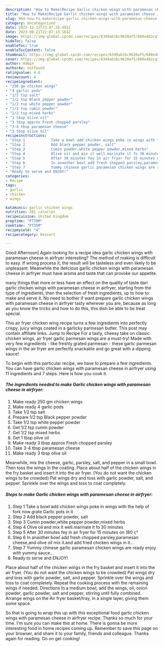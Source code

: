 ```yaml
---
description: "How to Make|Recipe Garlic chicken wings with paramesan cheese in airfryer {That is Simple"
title: "How to Make|Recipe Garlic chicken wings with paramesan cheese in airfryer {That is Simple"
slug: 964-how-to-makerecipe-garlic-chicken-wings-with-paramesan-cheese-in-airfryer-that-is-simple
category: Uncategorized
date: 2022-12-12T23:07:28.491Z
date: 2023-08-21T22:07:13.164Z
image: https://img-global.cpcdn.com/recipes/6349ab1bc9620af5/680x482cq70/garlic-chicken-wings-with-paramesan-cheese-in-airfryer-recipe-main-photo.jpg
hideToc: false
enableToc: true
enableTocContent: false
thumbnail: https://img-global.cpcdn.com/recipes/6349ab1bc9620af5/680x482cq70/garlic-chicken-wings-with-paramesan-cheese-in-airfryer-recipe-main-photo.jpg
cover: https://img-global.cpcdn.com/recipes/6349ab1bc9620af5/680x482cq70/garlic-chicken-wings-with-paramesan-cheese-in-airfryer-recipe-main-photo.jpg
author: Admin
authorAv: notfound
ratingvalue: 4.6
reviewcount: 4
recipeingredient:
- "250 gm chicken wings"
- "4 garlic pods"
- "1/2 tsp salt"
- "1/2 tsp Black pepper powder"
- "1/2 tsp white pepper powder"
- "1/2 tsp cumin powder"
- "1/2 tsp mixed herbs"
- "1 tbsp olive oil"
- "3 tbsp approx Fresh chopped parsley"
- "3-4 tbsp paramesan cheese"
- "3 tbsp olive oil"
recipeinstructions:
- "Step 1            Take a bowl add chicken wings poke in wings with the help of fork  now grate Garlic pots in it"
- "Step 2            Add black pepper powder, salt"
- "Step 3            Cumin powder,white pepper powder,mixed herbs"
- "Step 4            Olive oil and mix it well.marinate it fo 30 minutes"
- "Step 5            After 30 minutes fey in air fryer for 15 minutes on 180 c°"
- "Step 6            In anaother bowl add fresh chopped parsley,paramesan cheese,and olive oil mix it.and add fried chicken wings in it..."
- "Step 7            Yummy chinese garlic paramesan chicken wings are ready enjoy with yummy sauce..."
- "Ready to serve and ENJOY!"
categories:
- Recipe
tags:
- garlic
- chicken
- wings

katakunci: garlic chicken wings 
nutrition: 261 calories
recipecuisine: United Kingdom
preptime: "PT39M"
cooktime: "PT35M"
recipeyield: "4"
recipecategory: Dessert

---
```



Good Afternoon| Again looking for a recipe idea garlic chicken wings with paramesan cheese in airfryer interesting? The method of making is difficult to easy. If wrong process it, the result will be tasteless and even likely to be unpleasant. Meanwhile the delicious garlic chicken wings with paramesan cheese in airfryer must have aroma and taste that can provoke our appetite.






many things that more or less have an effect on the quality of taste dari garlic chicken wings with paramesan cheese in airfryer, starting from the type of ingredients, then the selection of fresh ingredients, up to how to make and serve it. No need to bother if want prepare garlic chicken wings with paramesan cheese in airfryer tasty wherever you are, because as long as you know the tricks and how to do this, this dish be able to be treat special.


This air fryer chicken wing recipe turns a few ingredients into perfectly crispy, juicy wings coated in a garlicky parmesan butter. This post may contain affiliate links. Jump to Recipe For a tasty, cheesy take on classic chicken wings, air fryer garlic parmesan wings are a must-try! Made with very few ingredients - like freshly grated parmesan - these garlic parmesan wings in the air fryer are perfectly snackable and go great with a dipping sauce!


To begin with this particular recipe, we have to prepare a few ingredients. You can have garlic chicken wings with paramesan cheese in airfryer using 11 ingredients and 7 steps. Here is how you cook it.

<!--inarticleads1-->

##### The ingredients needed to make Garlic chicken wings with paramesan cheese in airfryer:

1. Make ready 250 gm chicken wings
1. Make ready 4 garlic pods
1. Take 1/2 tsp salt
1. Prepare 1/2 tsp Black pepper powder
1. Take 1/2 tsp white pepper powder
1. Get 1/2 tsp cumin powder
1. Get 1/2 tsp mixed herbs
1. Get 1 tbsp olive oil
1. Make ready 3 tbsp approx Fresh chopped parsley
1. Take 3-4 tbsp paramesan cheese
1. Make ready 3 tbsp olive oil


Meanwhile, mix the cheese, garlic, parsley, salt, and pepper in a small bowl. Then toss the wings in the coating. Place about half of the chicken wings in the fry basket and insert it into the air fryer. (You do not want the chicken wings to be crowded) Pat wings dry and toss with garlic powder, salt, and pepper. Sprinkle over the wings and toss to coat completely. 

<!--inarticleads2-->

##### Steps to make Garlic chicken wings with paramesan cheese in airfryer:

1. Step 1            Take a bowl add chicken wings poke in wings with the help of fork  now grate Garlic pots in it
1. Step 2            Add black pepper powder, salt
1. Step 3            Cumin powder,white pepper powder,mixed herbs
1. Step 4            Olive oil and mix it well.marinate it fo 30 minutes
1. Step 5            After 30 minutes fey in air fryer for 15 minutes on 180 c°
1. Step 6            In anaother bowl add fresh chopped parsley,paramesan cheese,and olive oil mix it.and add fried chicken wings in it...
1. Step 7            Yummy chinese garlic paramesan chicken wings are ready enjoy with yummy sauce...
1. Ready to serve and ENJOY!

Place about half of the chicken wings in the fry basket and insert it into the air fryer. (You do not want the chicken wings to be crowded) Pat wings dry and toss with garlic powder, salt, and pepper. Sprinkle over the wings and toss to coat completely. Repeat the cooking process with the remaining wings if needed. Directions In a medium bowl, add the wings, oil, onion powder, garlic powder, salt and pepper, stirring until fully combined. Arrange wings on the Air fryer basket/tray, in a single layer, giving them some space. 

So that is going to wrap this up with this exceptional food garlic chicken wings with paramesan cheese in airfryer recipe. Thanks so much for your time. I'm sure you can make this at home. There is gonna be more interesting food in home recipes coming up. Remember to save this page on your browser, and share it to your family, friends and colleague. Thanks again for reading. Go on get cooking!
